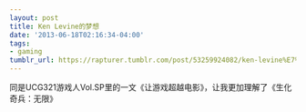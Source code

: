 ```yaml
---
layout: post
title: Ken Levine的梦想
date: '2013-06-18T02:16:34-04:00'
tags:
- gaming
tumblr_url: https://rapturer.tumblr.com/post/53259924082/ken-levine%E7%9A%84%E6%A2%A6%E6%83%B3
---
```

同是UCG321游戏人Vol.SP里的一文《让游戏超越电影》，让我更加理解了《生化奇兵：无限》

